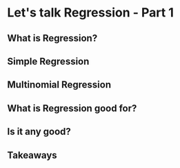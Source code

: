 # Let's talk Regression - Part 1

## What is Regression?

## Simple Regression

## Multinomial Regression

## What is Regression good for?

## Is it any good?

## Takeaways